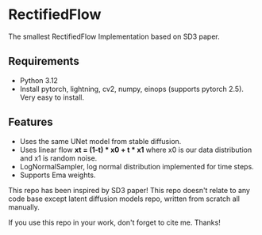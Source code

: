 # RectifiedFlow
The smallest RectifiedFlow Implementation based on SD3 paper.

## Requirements
- Python 3.12
- Install pytorch, lightning, cv2, numpy, einops (supports pytorch 2.5). Very easy to install.

## Features
- Uses the same UNet model from stable diffusion.
- Uses linear flow **xt = (1-t) * x0 + t * x1** where x0 is our data distribution and x1 is random noise.
- LogNormalSampler, log normal distribution implemented for time steps.
- Supports Ema weights.

This repo has been inspired by SD3 paper! This repo doesn't relate to any code base except latent diffusion models repo, written from scratch all manually. 

If you use this repo in your work, don't forget to cite me. Thanks!
